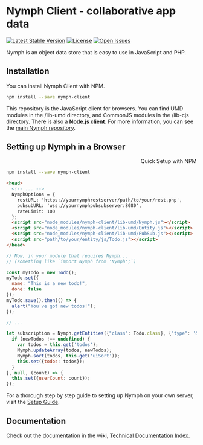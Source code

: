 # Nymph Client - collaborative app data

[![Latest Stable Version](https://img.shields.io/npm/v/nymph-client.svg?style=flat)](https://www.npmjs.com/package/nymph-client) [![License](https://img.shields.io/npm/l/nymph-client.svg?style=flat)](https://www.npmjs.com/package/nymph-client) [![Open Issues](https://img.shields.io/github/issues/sciactive/nymph-client.svg?style=flat)](https://github.com/sciactive/nymph-client/issues)

Nymph is an object data store that is easy to use in JavaScript and PHP.

## Installation

You can install Nymph Client with NPM.

```sh
npm install --save nymph-client
```

This repository is the JavaScript client for browsers. You can find UMD modules in the /lib-umd directory, and CommonJS modules in the /lib-cjs directory. There is also a **[Node.js client](https://github.com/sciactive/nymph-client-node)**. For more information, you can see the [main Nymph repository](https://github.com/sciactive/nymph).

## Setting up Nymph in a Browser

<div dir="rtl">Quick Setup with NPM</div>

```sh
npm install --save nymph-client
```
```html
<head>
  <!-- ... -->
  NymphOptions = {
    restURL: 'https://yournymphrestserver/path/to/your/rest.php',
    pubsubURL: 'wss://yournymphpubsubserver:8080',
    rateLimit: 100
  };
  <script src="node_modules/nymph-client/lib-umd/Nymph.js"></script>
  <script src="node_modules/nymph-client/lib-umd/Entity.js"></script>
  <script src="node_modules/nymph-client/lib-umd/PubSub.js"></script>
  <script src="path/to/your/entity/js/Todo.js"></script>
</head>
```
```js
// Now, in your module that requires Nymph...
// (something like `import Nymph from 'Nymph';`)

const myTodo = new Todo();
myTodo.set({
  name: "This is a new todo!",
  done: false
});
myTodo.save().then(() => {
  alert("You've got new todos!");
});

// ...

let subscription = Nymph.getEntities({"class": Todo.class}, {"type": '&', "!tag": 'archived'}).subscribe((newTodos) => {
  if (newTodos !== undefined) {
    var todos = this.get('todos');
    Nymph.updateArray(todos, newTodos);
    Nymph.sort(todos, this.get('uiSort'));
    this.set({todos: todos});
  }
}, null, (count) => {
  this.set({userCount: count});
});
```

For a thorough step by step guide to setting up Nymph on your own server, visit the [Setup Guide](https://github.com/sciactive/nymph/wiki/Setup-Guide).

## Documentation

Check out the documentation in the wiki, [Technical Documentation Index](https://github.com/sciactive/nymph/wiki/Technical-Documentation).
